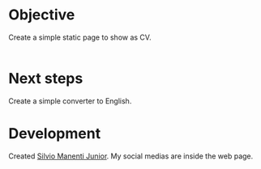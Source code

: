 # Objective
Create a simple static page to show as CV.  
<br>
# Next steps
Create a simple converter to English.

# Development
Created [Silvio Manenti Junior](www.github.com/Silviomjr). My social medias are inside the web page.
